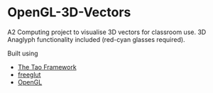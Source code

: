 # OpenGL-3D-Vectors
A2 Computing project to visualise 3D vectors for classroom use.
3D Anaglyph functionality included (red-cyan glasses required).

Built using 
- [The Tao Framework](https://sourceforge.net/projects/taoframework/)
- [freeglut](http://freeglut.sourceforge.net/)
- [OpenGL](https://www.opengl.org/)
